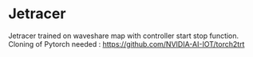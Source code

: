 # Jetracer
Jetracer trained on waveshare map with controller start stop function. 
Cloning of Pytorch needed : https://github.com/NVIDIA-AI-IOT/torch2trt

